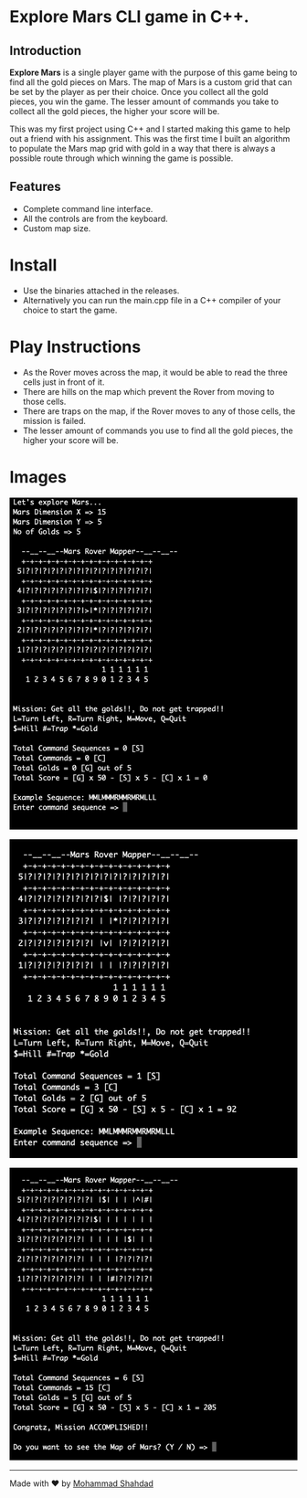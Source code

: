 # Explore Mars CLI game in C++.

## Introduction
**Explore Mars**  is a single player game with the purpose of this game being to find all the gold pieces on Mars. The map of Mars is a custom grid that can be set by the player as per their choice. Once you collect all the gold pieces, you win the game. The lesser amount of commands you take to collect all the gold pieces, the higher your score will be.

This was my first project using C++ and I started making this game to help out a friend with his assignment.
This was the first time I built an algorithm to populate the Mars map grid with gold in a way that there is always a possible route through which winning the game is possible.

## Features

* Complete command line interface.
* All the controls are from the keyboard.
* Custom map size.

# Install

* Use the binaries attached in the releases.
* Alternatively you can run the main.cpp file in a C++ compiler of your choice to start the game.

# Play Instructions

* As the Rover moves across the map, it would be able to read the three cells just in front of it.
* There are hills on the map which prevent the Rover from moving to those cells.
* There are traps on the map, if the Rover moves to any of those cells, the mission is failed.
* The lesser amount of commands you use to find all the gold pieces, the higher your score will be.

# Images

![game-start](./game-start.png)

![collect-gold](./collect-gold.png)

![mission-complete](./mission-complete.png)


----
Made with ❤️ by [Mohammad Shahdad](https://github.com/MohammadShahdad)
